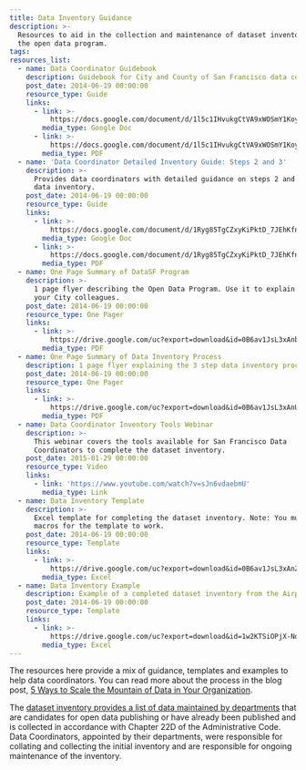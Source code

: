 ```yaml
---
title: Data Inventory Guidance
description: >-
  Resources to aid in the collection and maintenance of dataset inventories for
  the open data program.
tags:
resources_list:
  - name: Data Coordinator Guidebook
    description: Guidebook for City and County of San Francisco data coordinators.
    post_date: 2014-06-19 00:00:00
    resource_type: Guide
    links:
      - link: >-
          https://docs.google.com/document/d/1l5c1IHvukgCtVA9xWOSmY1Koy9fNXPps2UF6HY2OSeM/edit?usp=sharing
        media_type: Google Doc
      - link: >-
          https://docs.google.com/document/d/1l5c1IHvukgCtVA9xWOSmY1Koy9fNXPps2UF6HY2OSeM/export?format=pdf
        media_type: PDF
  - name: 'Data Coordinator Detailed Inventory Guide: Steps 2 and 3'
    description: >-
      Provides data coordinators with detailed guidance on steps 2 and 3 of the
      data inventory.
    post_date: 2014-06-19 00:00:00
    resource_type: Guide
    links:
      - link: >-
          https://docs.google.com/document/d/1Ryg85TgCZxyKiPktD_7JEhKfnyV4otA6OaP-msAYnIE/edit?usp=sharing
        media_type: Google Doc
      - link: >-
          https://docs.google.com/document/d/1Ryg85TgCZxyKiPktD_7JEhKfnyV4otA6OaP-msAYnIE/export?format=pdf
        media_type: PDF
  - name: One Page Summary of DataSF Program
    description: >-
      1 page flyer describing the Open Data Program. Use it to explain DataSF to
      your City colleagues.
    post_date: 2014-06-19 00:00:00
    resource_type: One Pager
    links:
      - link: >-
          https://drive.google.com/uc?export=download&id=0B6av1JsL3xAnbmF4TjdfWkNMRGs
        media_type: PDF
  - name: One Page Summary of Data Inventory Process
    description: 1 page flyer explaining the 3 step data inventory process.
    post_date: 2014-06-19 00:00:00
    resource_type: One Pager
    links:
      - link: >-
          https://drive.google.com/uc?export=download&id=0B6av1JsL3xAnU25abC1wSFhXOG8
        media_type: PDF
  - name: Data Coordinator Inventory Tools Webinar
    description: >-
      This webinar covers the tools available for San Francisco Data
      Coordinators to complete the dataset inventory.
    post_date: 2015-01-29 00:00:00
    resource_type: Video
    links:
      - link: 'https://www.youtube.com/watch?v=sJn6vdaebmU'
        media_type: Link
  - name: Data Inventory Template
    description: >-
      Excel template for completing the dataset inventory. Note: You must enable
      macros for the template to work.
    post_date: 2014-06-19 00:00:00
    resource_type: Template
    links:
      - link: >-
          https://drive.google.com/uc?export=download&id=0B6av1JsL3xAnZXVrcHlNeVF0N0E
        media_type: Excel
  - name: Data Inventory Example
    description: Example of a completed dataset inventory from the Airport.
    post_date: 2014-06-19 00:00:00
    resource_type: Template
    links:
      - link: >-
          https://drive.google.com/uc?export=download&id=1w2KTSiOPjX-Ndn80SMMf-RJ1Jp6ALD2T
        media_type: Excel
---
```



The resources here provide a mix of guidance, templates and examples to help data coordinators. You can read more about the process in the blog post, [5 Ways to Scale the Mountain of Data in Your Organization](/blog/5-ways-to-scale-mountain-of-data/).

The [dataset inventory provides a list of data maintained by departments](https://data.sfgov.org/City-Management-and-Ethics/Dataset-Inventory/y8fp-fbf5) that are candidates for open data publishing or have already been published and is collected in accordance with Chapter 22D of the Administrative Code. Data Coordinators, appointed by their departments, were responsible for collating and collecting the initial inventory and are responsible for ongoing maintenance of the inventory.